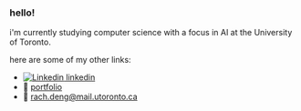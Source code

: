 ### hello!

<!--
**rachelkd/rachelkd** is a ✨ _special_ ✨ repository because its `README.md` (this file) appears on your GitHub profile.

Here are some ideas to get you started:

- 🔭 I’m currently working on ...
- 🌱 I’m currently learning ...
- 👯 I’m looking to collaborate on ...
- 🤔 I’m looking for help with ...
- 💬 Ask me about ...
- 📫 How to reach me: ...
- 😄 Pronouns: ...
- ⚡ Fun fact: ...
-->

i'm currently studying computer science with a focus in AI at the University of Toronto.

here are some of my other links:
- [![Linkedin](https://i.sstatic.net/gVE0j.png) linkedin](https://www.linkedin.com/in/rachelden/)
- 🔗 [portfolio](https://racheldeng.com/)
- 💌 [rach.deng@mail.utoronto.ca](mailto:rach.deng@mail.utoronto.ca)
